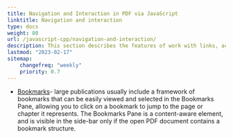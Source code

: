 ```yaml
---
title: Navigation and Interaction in PDF via JavaScript
linktitle: Navigation and interaction
type: docs
weight: 80
url: /javascript-cpp/navigation-and-interaction/
description: This section describes the features of work with links, actions and bookmarks in JavaScript.
lastmod: "2023-02-17"
sitemap:
    changefreq: "weekly"
    priority: 0.7
---
```


- [Bookmarks](/pdf/javascript-cpp/bookmarks/)- large publications usually include a framework of bookmarks that can be easily viewed and selected in the Bookmarks Pane, allowing you to click on a bookmark to jump to the page or chapter it represents. The Bookmarks Pane is a content-aware element, and is visible in the side-bar only if the open PDF document contains a bookmark structure.

